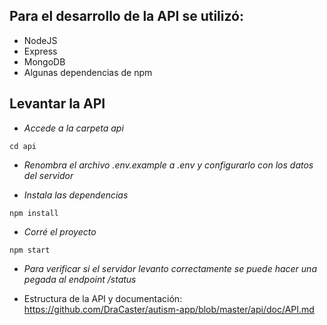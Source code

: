## Para el desarrollo de la API se utilizó:

- NodeJS
- Express 
- MongoDB
- Algunas dependencias de npm

## Levantar la API

- _Accede a la carpeta api_

```
cd api
```

- _Renombra el archivo .env.example a .env y configurarlo con los datos del servidor_

- _Instala las dependencias_

```
npm install
```

- _Corré el proyecto_

```
npm start
```

- _Para verificar si el servidor levanto correctamente se puede hacer una pegada al endpoint /status_

- Estructura de la API y documentación: https://github.com/DraCaster/autism-app/blob/master/api/doc/API.md

